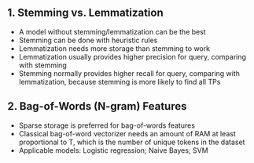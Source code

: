 ## 1. Stemming vs. Lemmatization
- A model without stemming/lemmatization can be the best
- Stemming can be done with heuristic rules
- Lemmatization needs more storage than stemming to work
- Lemmatization usually provides higher precision for query, comparing with stemming
- Stemming normally provides higher recall for query, comparing with lemmatization, because stemming is more likely to find all TPs

## 2. Bag-of-Words (N-gram) Features
- Sparse storage is preferred for bag-of-words features
- Classical bag-of-word vectorizer needs an amount of RAM at least proportional to T, which is the number of unique tokens in the dataset
- Applicable models: Logistic regression; Naive Bayes; SVM
